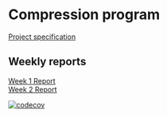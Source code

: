 # Compression program

[Project specification](https://github.com/Scarrat/tiralabra/blob/main/documentation/projectspecification.md)  

## Weekly reports
[Week 1 Report](https://github.com/Scarrat/tiralabra/blob/main/documentation/weekly%20reports/week1report.md)  
[Week 2 Report](https://github.com/Scarrat/tiralabra/blob/main/documentation/weekly%20reports/week2report.md)

[![codecov](https://codecov.io/gh/Scarrat/tiralabra/branch/main/graph/badge.svg?token=KXH4PSGWHR)](https://codecov.io/gh/Scarrat/tiralabra)
